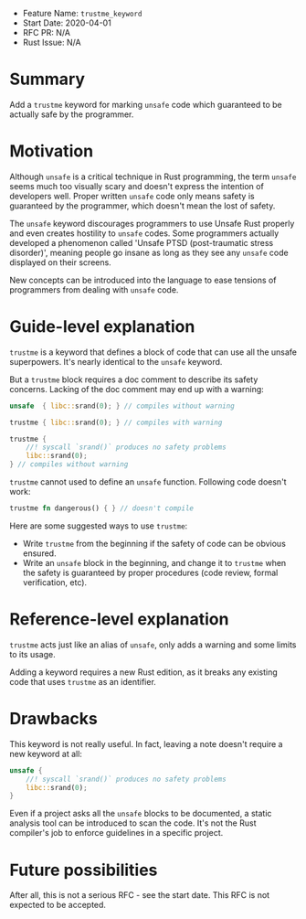 - Feature Name: `trustme_keyword`
- Start Date: 2020-04-01
- RFC PR: N/A
- Rust Issue: N/A

# Summary
[summary]: #summary

Add a `trustme` keyword for marking `unsafe` code which guaranteed to be actually safe by the programmer.

# Motivation
[motivation]: #motivation

Although `unsafe` is a critical technique in Rust programming, the term `unsafe` seems much too visually scary and doesn't express the intention of developers well. Proper written `unsafe` code only means safety is guaranteed by the programmer, which doesn't mean the lost of safety.

The `unsafe` keyword discourages programmers to use Unsafe Rust properly and even creates hostility to `unsafe` codes. Some programmers actually developed a phenomenon called 'Unsafe PTSD (post-traumatic stress disorder)', meaning people go insane as long as they see any `unsafe` code displayed on their screens.

New concepts can be introduced into the language to ease tensions of programmers from dealing with `unsafe` code.

# Guide-level explanation
[guide-level-explanation]: #guide-level-explanation

`trustme` is a keyword that defines a block of code that can use all the unsafe superpowers. It's nearly identical to the `unsafe` keyword.

But a `trustme` block requires a doc comment to describe its safety concerns. Lacking of the doc comment may end up with a warning:

```rust
unsafe  { libc::srand(0); } // compiles without warning

trustme { libc::srand(0); } // compiles with warning

trustme {
    //! syscall `srand()` produces no safety problems
    libc::srand(0);
} // compiles without warning
```

`trustme` cannot used to define an `unsafe` function. Following code doesn't work:

```rust
trustme fn dangerous() { } // doesn't compile
```

Here are some suggested ways to use `trustme`:

 - Write `trustme` from the beginning if the safety of code can be obvious ensured.
 - Write an `unsafe` block in the beginning, and change it to `trustme` when the safety is guaranteed by proper procedures (code review, formal verification, etc).

# Reference-level explanation
[reference-level-explanation]: #reference-level-explanation

`trustme` acts just like an alias of `unsafe`, only adds a warning and some limits to its usage.

Adding a keyword requires a new Rust edition, as it breaks any existing code that uses `trustme` as an identifier.

# Drawbacks
[drawbacks]: #drawbacks

This keyword is not really useful. In fact, leaving a note doesn't require a new keyword at all:

```rust
unsafe {
    //! syscall `srand()` produces no safety problems
    libc::srand(0);
}
```

Even if a project asks all the `unsafe` blocks to be documented, a static analysis tool can be introduced to scan the code. It's not the Rust compiler's job to enforce guidelines in a specific project.

# Future possibilities
[future-possibilities]: #future-possibilities

After all, this is not a serious RFC - see the start date. This RFC is not expected to be accepted.
